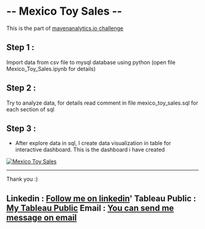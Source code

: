 <h1>-- Mexico Toy Sales -- </h1>

<p>This is the part of <a href="mavenanalytics.io">mavenanalytics.io challenge</a></p>

Step 1 :
-----------
Import data from csv file to mysql database using python (open file Mexico_Toy_Sales.ipynb for details)

Step 2 :
-----------
Try to analyze data, for details read comment in file mexico_toy_sales.sql for each section of sql

Step 3 :
-----------
- After explore data in sql, I create data visualization in table for interactive dashboard. This is the dashboard i have created 

<div class='tableauPlaceholder' id='viz1677314160120' style='position: relative'><noscript><a href='#'><img alt='Mexico Toy Sales ' src='https:&#47;&#47;public.tableau.com&#47;static&#47;images&#47;Me&#47;MexicoToySales_16758307648510&#47;MexicoToySales&#47;1_rss.png' style='border: none' /></a></noscript><object class='tableauViz'  style='display:none;'><param name='host_url' value='https%3A%2F%2Fpublic.tableau.com%2F' /> <param name='embed_code_version' value='3' /> <param name='site_root' value='' /><param name='name' value='MexicoToySales_16758307648510&#47;MexicoToySales' /><param name='tabs' value='no' /><param name='toolbar' value='yes' /><param name='static_image' value='https:&#47;&#47;public.tableau.com&#47;static&#47;images&#47;Me&#47;MexicoToySales_16758307648510&#47;MexicoToySales&#47;1.png' /> <param name='animate_transition' value='yes' /><param name='display_static_image' value='yes' /><param name='display_spinner' value='yes' /><param name='display_overlay' value='yes' /><param name='display_count' value='yes' /><param name='language' value='en-US' /></object></div>                  

--------------------------------------------------------------------------------------------------------
Thank you :)

Linkedin : <a href='https://www.linkedin.com/in/elfridhasman/'>Follow me on linkedin</a>'
Tableau Public : <a href='https://public.tableau.com/app/profile/elfridus.hasman'>My Tableau Public</a>
Email : <a href='mailto:elfridhasman@gmail.com'>You can send me message on email</a>
--------------------------------------------------------------------------------------------------------